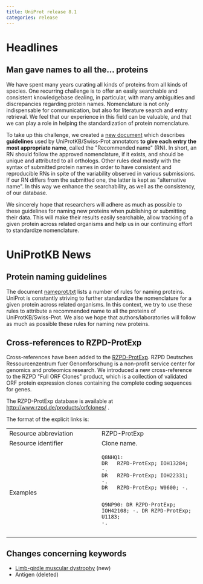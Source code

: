 ```yaml
---
title: UniProt release 8.1
categories: release
---
```


# Headlines

## Man gave names to all the... proteins

We have spent many years curating all kinds of proteins from all kinds of species. One recurring challenge is to offer an easily searchable and consistent knowledgebase dealing, in particular, with many ambiguities and discrepancies regarding protein names. Nomenclature is not only indispensable for communication, but also for literature search and entry retrieval. We feel that our experience in this field can be valuable, and that we can play a role in helping the standardization of protein nomenclature.

To take up this challenge, we created a [new document](http://www.uniprot.org/docs/nameprot) which describes **guidelines** used by UniProtKB/Swiss-Prot annotators **to give each entry the most appropriate name**, called the "Recommended name" (RN). In short, an RN should follow the approved nomenclature, if it exists, and should be unique and attributed to all orthologs. Other rules deal mostly with the syntax of submitted protein names in order to have consistent and reproducible RNs in spite of the variability observed in various submissions. If our RN differs from the submitted one, the latter is kept as "alternative name". In this way we enhance the searchability, as well as the consistency, of our database.

We sincerely hope that researchers will adhere as much as possible to these guidelines for naming new proteins when publishing or submitting their data. This will make their results easily searchable, allow tracking of a given protein across related organisms and help us in our continuing effort to standardize nomenclature.

  

# UniProtKB News

## Protein naming guidelines

The document [nameprot.txt](http://www.uniprot.org/docs/nameprot) lists a number of rules for naming proteins. UniProt is constantly striving to further standardize the nomenclature for a given protein across related organisms. In this context, we try to use these rules to attribute a recommended name to all the proteins of UniProtKB/Swiss-Prot. We also we hope that authors/laboratories will follow as much as possible these rules for naming new proteins.

## Cross-references to RZPD-ProtExp

Cross-references have been added to the [RZPD-ProtExp](http://www.rzpd.de/products/orfclones/). RZPD Deutsches Ressourcenzentrum fuer Genomforschung is a non-profit service center for genomics and proteomics research. We introduced a new cross-reference to the RZPD "Full ORF Clones" product, which is a collection of validated ORF protein expression clones containing the complete coding sequences for genes.

The RZPD-ProtExp database is available at <http://www.rzpd.de/products/orfclones/> .

The format of the explicit links is:

<table><colgroup><col style="width: 48%" /><col style="width: 51%" /></colgroup><tbody><tr class="odd"><td>Resource abbreviation</td><td>RZPD-ProtExp</td></tr><tr class="even"><td>Resource identifier</td><td>Clone name.</td></tr><tr class="odd"><td>Examples</td><td><pre><code>Q8NHQ1:
DR   RZPD-ProtExp; IOH13284; -.
DR   RZPD-ProtExp; IOH22331; -.
DR   RZPD-ProtExp; W0600; -.

Q9NP90:
DR   RZPD-ProtExp; IOH42108; -.
DR   RZPD-ProtExp; U1183; -.</code></pre></td></tr></tbody></table>

## Changes concerning keywords

-   [Limb-girdle muscular dystrophy](http://www.uniprot.org/keywords/KW-0947) (new)
-   Antigen (deleted)

